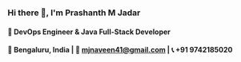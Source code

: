 ### Hi there 👋, I'm Prashanth M Jadar
#### 🚀 DevOps Engineer & Java Full-Stack Developer
#### 📍 Bengaluru, India | 📧 mjnaveen41@gmail.com | 📞 +91 9742185020
